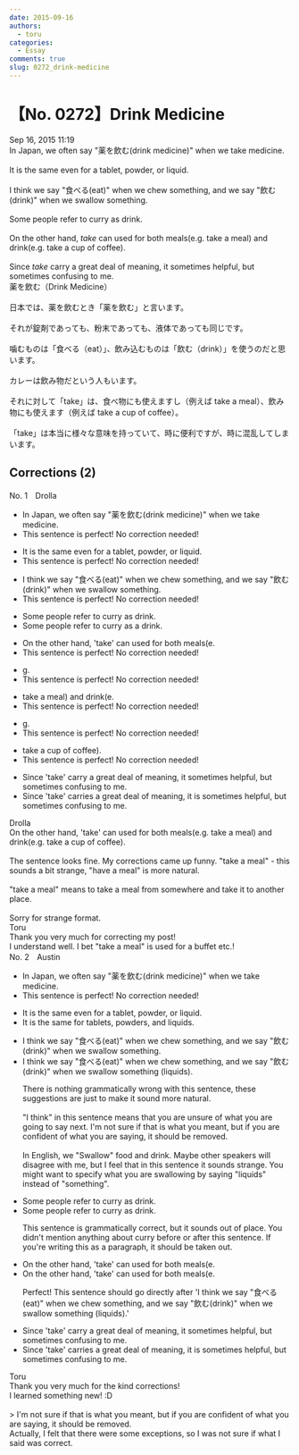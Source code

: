 ```yaml
---
date: 2015-09-16
authors:
  - toru
categories:
  - Essay
comments: true
slug: 0272_drink-medicine
---
```


# 【No. 0272】Drink Medicine
<div class="date">Sep 16, 2015 11:19</div>
<div id="post"><div id="body_show_ori">
In Japan, we often say "薬を飲む(drink medicine)" when we take medicine.<br/><br/>It is the same even for a tablet, powder, or liquid.<br/><br/>I think we say "食べる(eat)" when we chew something, and we say "飲む(drink)" when we swallow something. <br/><br/>Some people refer to curry as drink.<br/><br/>On the other hand, <em>take</em> can used for both meals(e.g. take a meal) and drink(e.g. take a cup of coffee).<br/><br/>Since <em>take</em> carry a great deal of meaning, it sometimes helpful, but sometimes confusing to me.
</div></div>

<!-- more -->

<div id="post_ja"><div id="body_show_mo">
薬を飲む（Drink Medicine）<br/><br/>日本では、薬を飲むとき「薬を飲む」と言います。<br/><br/>それが錠剤であっても、粉末であっても、液体であっても同じです。<br/><br/>噛むものは「食べる（eat）」、飲み込むものは「飲む（drink）」を使うのだと思います。<br/><br/>カレーは飲み物だという人もいます。<br/><br/>それに対して「take」は、食べ物にも使えますし（例えば take a meal）、飲み物にも使えます（例えば take a cup of coffee）。<br/><br/>「take」は本当に様々な意味を持っていて、時に便利ですが、時に混乱してしまいます。
</div></div>

## Corrections (2)
<div id="block"><div class="first_name"> No. 1　<span class="just_name">Drolla</span></div><div id="block2">
<ul class="correction_field">
<li class="incorrect">In Japan, we often say "薬を飲む(drink medicine)" when we take medicine.</li>
<li class="corrected perfect">This sentence is perfect! No correction needed!</li>
</ul>
<ul class="correction_field">
<li class="incorrect">It is the same even for a tablet, powder, or liquid.</li>
<li class="corrected perfect">This sentence is perfect! No correction needed!</li>
</ul>
<ul class="correction_field">
<li class="incorrect">I think we say "食べる(eat)" when we chew something, and we say "飲む(drink)" when we swallow something.</li>
<li class="corrected perfect">This sentence is perfect! No correction needed!</li>
</ul>
<ul class="correction_field">
<li class="incorrect">Some people refer to curry as drink.</li>
<li class="corrected correct">
Some people refer to curry as <span class="f_red">a</span> drink.
</li>
</ul>
<ul class="correction_field">
<li class="incorrect">On the other hand, 'take' can used for both meals(e.</li>
<li class="corrected perfect">This sentence is perfect! No correction needed!</li>
</ul>
<ul class="correction_field">
<li class="incorrect">g.</li>
<li class="corrected perfect">This sentence is perfect! No correction needed!</li>
</ul>
<ul class="correction_field">
<li class="incorrect">take a meal) and drink(e.</li>
<li class="corrected perfect">This sentence is perfect! No correction needed!</li>
</ul>
<ul class="correction_field">
<li class="incorrect">g.</li>
<li class="corrected perfect">This sentence is perfect! No correction needed!</li>
</ul>
<ul class="correction_field">
<li class="incorrect">take a cup of coffee).</li>
<li class="corrected perfect">This sentence is perfect! No correction needed!</li>
</ul>
<ul class="correction_field">
<li class="incorrect">Since 'take' carry a great deal of meaning, it sometimes helpful, but sometimes confusing to me.</li>
<li class="corrected correct">
Since 'take' <span class="f_red">carries </span>a great deal of meaning, it <span class="f_red">is </span>sometimes helpful, but sometimes confusing to me.
</li>
</ul>
</div><div class="name"><span class="just_name">Drolla</span><br>
On the other hand, 'take' can used for both meals(e.g. take a meal) and drink(e.g. take a cup of coffee).<br/><br/>The sentence looks fine. My corrections came up funny. "take a meal" - this sounds a bit strange, "have a meal" is more natural.<br/><br/>"take a meal" means to take a meal from somewhere and take it to another place.<br/><br/>Sorry for strange format.
</div>
<div class="name"><span class="just_name">Toru</span><br>
Thank you very much for correcting my post!<br/>I understand well. I bet "take a meal" is used for a buffet etc.!
</div>
</div>
<div id="block"><div class="first_name"> No. 2　<span class="just_name">Austin</span></div><div id="block2">
<ul class="correction_field">
<li class="incorrect">In Japan, we often say "薬を飲む(drink medicine)" when we take medicine.</li>
<li class="corrected perfect">This sentence is perfect! No correction needed!</li>
</ul>
<ul class="correction_field">
<li class="incorrect">It is the same even for a tablet, powder, or liquid.</li>
<li class="corrected correct">
It is the same for tablet<span class="f_red">s</span>, powder<span class="f_red">s</span>, <span class="f_blue">and</span> liquid<span class="f_red">s</span>.
</li>
</ul>
<ul class="correction_field">
<li class="incorrect">I think we say "食べる(eat)" when we chew something, and we say "飲む(drink)" when we swallow something.</li>
<li class="corrected correct">
<span class="f_gray">I think </span>we say "食べる(eat)" when we chew something, and we say "飲む(drink)" when we <span class="f_gray">swallow</span> <span class="f_gray">something </span><span class="f_blue">(liquids)</span><span class="f_gray">.</span>
<p class="correction_comment">There is nothing grammatically wrong with this sentence, these suggestions are just to make it sound more natural.<br/><br/>"I think" in this sentence means that you are unsure of what you are going to say next. I'm not sure if that is what you meant, but if you are confident of what you are saying, it should be removed.<br/><br/>In English, we "Swallow" food and drink. Maybe other speakers will disagree with me, but I feel that in this sentence it sounds strange. You might want to specify what you are swallowing by saying "liquids" instead of "something".</p>
</li>
</ul>
<ul class="correction_field">
<li class="incorrect">Some people refer to curry as drink.</li>
<li class="corrected correct">
Some people refer to curry as drink.
<p class="correction_comment">This sentence is grammatically correct, but it sounds out of place. You didn't mention anything about curry before or after this sentence. If you're writing this as a paragraph, it should be taken out.</p>
</li>
</ul>
<ul class="correction_field">
<li class="incorrect">On the other hand, 'take' can used for both meals(e.</li>
<li class="corrected correct">
On the other hand, 'take' can used for both meals(e.
<p class="correction_comment">Perfect! This sentence should go directly after 'I think we say "食べる(eat)" when we chew something, and we say "飲む(drink)" when we swallow something (liquids).'</p>
</li>
</ul>
<ul class="correction_field">
<li class="incorrect">Since 'take' carry a great deal of meaning, it sometimes helpful, but sometimes confusing to me.</li>
<li class="corrected correct">
Since 'take' <span class="f_blue">carries</span> a great deal of meaning, it <span class="f_blue">is </span>sometimes helpful, but sometimes confusing to me.
</li>
</ul>
</div><div class="name"><span class="just_name">Toru</span><br>
Thank you very much for the kind corrections!<br/>I learned something new! :D<br/><br/>&gt; I'm not sure if that is what you meant, but if you are confident of what you are saying, it should be removed.<br/>Actually, I felt that there were some exceptions, so I was not sure if what I said was correct.
</div>
</div>

